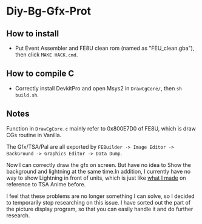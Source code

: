 # Diy-Bg-Gfx-Prot

## How to install
- Put Event Assembler and FE8U clean rom (named as "FEU_clean.gba"), then click ```MAKE HACK.cmd```.

## How to compile C
- Correctly install DevkitPro and open Msys2 in ```DrawCgCore/```, then ```sh build.sh```.

## Notes
Function in ```DrawCgCore.c``` mainly refer to 0x800E7D0 of FE8U, which is draw CGs routine in Vanilla.

The Gfx/TSA/Pal are all exported by ```FEBuilder -> Image Editor -> BackGround -> Graphics Editor -> Data Dump```.

Now I can correctly draw the gfx on screen. But have no idea to Show the background and lightning at the same time.In addition, I currently have no way to show Lightning in front of units, which is just like [what I made](https://feuniverse.us/t/fe8-map-tsa-anime-of-fe7s-limstella-style-big-lightning-and-adaptable-to-any-other-diy-animations/13508) on reference to TSA Anime before. 

I feel that these problems are no longer something I can solve, so I decided to temporarily stop researching on this issue. I have sorted out the part of the picture display program, so that you can easily handle it and do further research. 